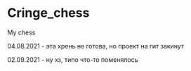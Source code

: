 # Cringe_chess
My chess

04.08.2021 - эта хрень не готова, но проект на гит закинут

02.09.2021 - ну хз, типо что-то поменялось 

